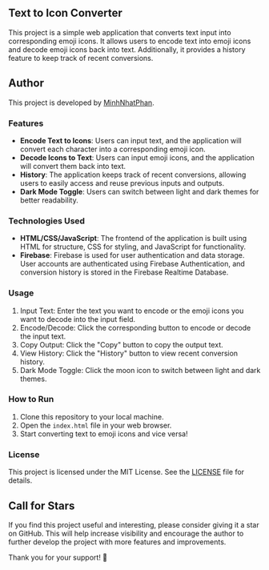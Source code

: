 ## Text to Icon Converter

This project is a simple web application that converts text input into corresponding emoji icons. It allows users to encode text into emoji icons and decode emoji icons back into text. Additionally, it provides a history feature to keep track of recent conversions.

## Author
This project is developed by [MinhNhatPhan](https://www.facebook.com/MinaPhan2815).

### Features

- **Encode Text to Icons**: Users can input text, and the application will convert each character into a corresponding emoji icon.
- **Decode Icons to Text**: Users can input emoji icons, and the application will convert them back into text.
- **History**: The application keeps track of recent conversions, allowing users to easily access and reuse previous inputs and outputs.
- **Dark Mode Toggle**: Users can switch between light and dark themes for better readability.

### Technologies Used

- **HTML/CSS/JavaScript**: The frontend of the application is built using HTML for structure, CSS for styling, and JavaScript for functionality.
- **Firebase**: Firebase is used for user authentication and data storage. User accounts are authenticated using Firebase Authentication, and conversion history is stored in the Firebase Realtime Database.
  
### Usage

1. Input Text: Enter the text you want to encode or the emoji icons you want to decode into the input field.
2. Encode/Decode: Click the corresponding button to encode or decode the input text.
3. Copy Output: Click the "Copy" button to copy the output text.
4. View History: Click the "History" button to view recent conversion history.
5. Dark Mode Toggle: Click the moon icon to switch between light and dark themes.

### How to Run

1. Clone this repository to your local machine.
2. Open the `index.html` file in your web browser.
3. Start converting text to emoji icons and vice versa!

### License

This project is licensed under the MIT License. See the [LICENSE](LICENSE) file for details.

## Call for Stars
If you find this project useful and interesting, please consider giving it a star on GitHub. This will help increase visibility and encourage the author to further develop the project with more features and improvements.

Thank you for your support! 🌟